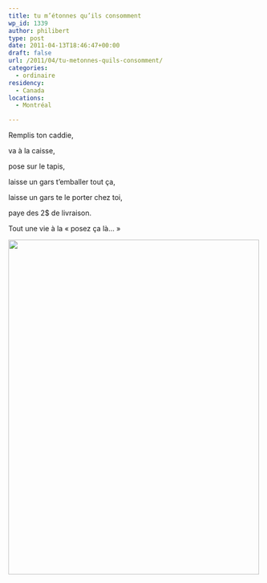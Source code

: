 ```yaml
---
title: tu m’étonnes qu’ils consomment
wp_id: 1339
author: philibert
type: post
date: 2011-04-13T18:46:47+00:00
draft: false
url: /2011/04/tu-metonnes-quils-consomment/
categories:
  - ordinaire
residency:
  - Canada
locations:
  - Montréal

---
```

Remplis ton caddie,
  
va à la caisse,
  
pose sur le tapis,
  
laisse un gars t&#8217;emballer tout ça,
  
laisse un gars te le porter chez toi,
  
paye des 2$ de livraison.

Tout une vie à la « posez ça là&#8230; »

[<img class="alignnone size-full wp-image-1342" title="IMG_3886" src="/uploads/2011/04/IMG_3886.jpg" alt="" width="500" height="667" srcset="/uploads/2011/04/IMG_3886.jpg 500w, /uploads/2011/04/IMG_3886-224x300.jpg 224w" sizes="(max-width: 500px) 100vw, 500px" />][1]

 [1]: /uploads/2011/04/IMG_3886.jpg